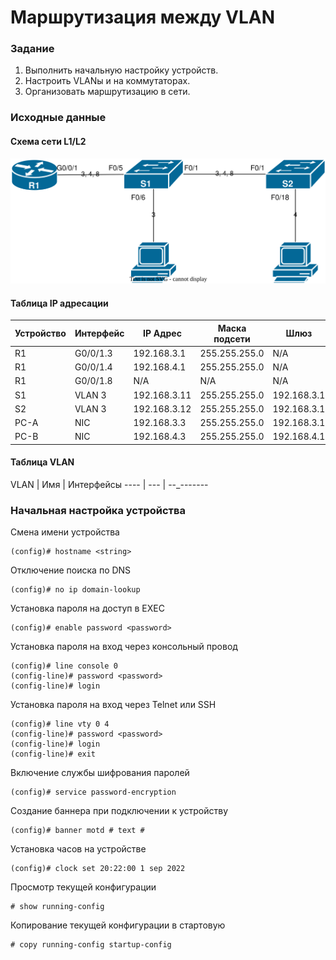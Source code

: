 # Маршрутизация между VLAN

### Задание

1. Выполнить начальную настройку устройств.
2. Настроить VLANы и на коммутаторах.
3. Организовать маршрутизацию в сети.

### Исходные данные

#### Схема сети L1/L2
![](network_lab01.svg)
#### Таблица IP адресации
Устройство | Интерфейс  | IP Адрес  | Маска подсети | Шлюз
---------- | ---------- | --------- | ------------- | ----
R1 | G0/0/1.3 | 192.168.3.1 | 255.255.255.0 | N/A
R1 | G0/0/1.4 | 192.168.4.1 | 255.255.255.0 | N/A
R1 | G0/0/1.8 | N/A | N/A | N/A
S1 | VLAN 3 | 192.168.3.11 | 255.255.255.0 | 192.168.3.1
S2 | VLAN 3 | 192.168.3.12 | 255.255.255.0 | 192.168.3.1
PC-A | NIC | 192.168.3.3 | 255.255.255.0 | 192.168.3.1
PC-B | NIC | 192.168.4.3 | 255.255.255.0 | 192.168.4.1
#### Таблица VLAN
VLAN | Имя | Интерфейсы
---- | --- | --_-------

### Начальная настройка устройства

Смена имени устройства
```
(config)# hostname <string>
```
Отключение поиска по DNS
```
(config)# no ip domain-lookup
```
Установка пароля на доступ в EXEC
```
(config)# enable password <password>
```
Установка пароля на вход через консольный провод
```
(config)# line console 0
(config-line)# password <password>
(config-line)# login
```
Установка пароля на вход через Telnet или SSH
```
(config)# line vty 0 4
(config-line)# password <password>
(config-line)# login
(config-line)# exit
```
Включение службы шифрования паролей
```
(config)# service password-encryption
```
Создание баннера при подключении к устройству
```
(config)# banner motd # text #
```
Установка часов на устройстве
```
(config)# clock set 20:22:00 1 sep 2022
```
Просмотр текущей конфигурации
```
# show running-config
```
Копирование текущей конфигурации в стартовую
```
# copy running-config startup-config
```

